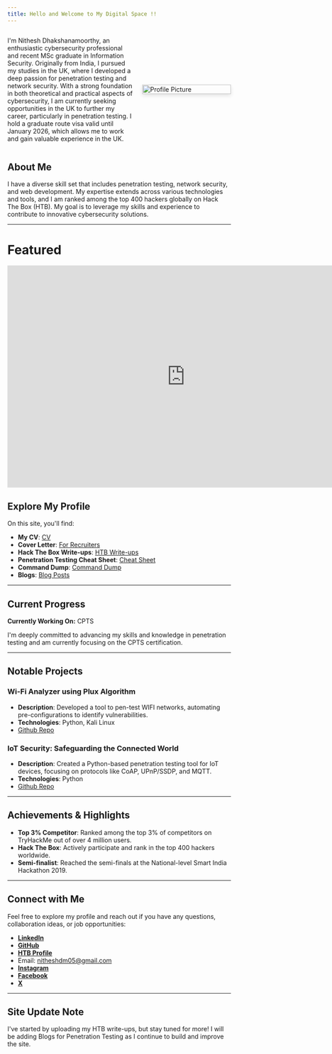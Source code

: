 ```yaml
---
title: Hello and Welcome to My Digital Space !!
---
```

<div class="profile-container">
  <div class="profile-summary">
    <p>I'm Nithesh Dhakshanamoorthy, an enthusiastic cybersecurity professional and recent MSc graduate in Information Security. Originally from India, I pursued my studies in the UK, where I developed a deep passion for penetration testing and network security. With a strong foundation in both theoretical and practical aspects of cybersecurity, I am currently seeking opportunities in the UK to further my career, particularly in penetration testing. I hold a graduate route visa valid until January 2026, which allows me to work and gain valuable experience in the UK.</p>
  </div>
  <div class="profile-picture">
    <img src="My-Profile-Pic.jpg" alt="Profile Picture"/>
  </div>
</div>

<style>
  .profile-container {
    display: flex;
    align-items: center;
    flex-wrap: wrap;
  }

  .profile-summary {
    flex: 1;
    min-width: 200px;
  }

  .profile-summary p {
    font-size: 1em;
  }

  .profile-picture {
    flex: 0 0 auto;
    padding-left: 20px;
    min-width: 200px;
  }

  .profile-picture img {
    width: 100%;
    max-width: 200px;
    border-radius: 0; /* Square shape */
    box-shadow: 0 4px 8px rgba(0, 0, 0, 0.1);
    transition: transform 0.3s ease, box-shadow 0.3s ease; /* Smooth transition */
  }

  .profile-picture img:hover {
    transform: scale(1.1); /* Zoom effect */
    box-shadow: 0 8px 16px rgba(0, 0, 0, 0.3); /* Enhanced shadow effect */
  }

  @media (max-width: 600px) {
    .profile-container {
      flex-direction: column;
      align-items: flex-start; /* Align items to the left */
      text-align: left; /* Ensure text alignment is left */
    }

    .profile-summary {
      order: 2; /* Make sure the summary is below the image */
      margin-top: 20px;
    }

    .profile-picture {
      order: 1; /* Ensure the image is above the summary */
      padding-left: 0; /* Remove left padding */
      margin-bottom: 20px;
      align-self: flex-start; /* Align the image to the left */
    }

    .profile-picture img {
      width: 100%;
      max-width: 200px; /* Adjust size if needed */
    }
  }
</style>
## About Me

I have a diverse skill set that includes penetration testing, network security, and web development. My expertise extends across various technologies and tools, and I am ranked among the top 400 hackers globally on Hack The Box (HTB). My goal is to leverage my skills and experience to contribute to innovative cybersecurity solutions.

---

# Featured

<iframe src="https://www.juicer.io/api/feeds/nithesh-dhakshanamoorthy-2541111b3/iframe" 
        frameborder="0" 
        width="800" 
        height="500" 
        style="display:block;margin:0 auto;"></iframe>

## Explore My Profile

On this site, you'll find:

- **My CV**: [CV](Cv.md) 
- **Cover Letter**: [For Recruiters](Cover-Letter.md)
- **Hack The Box Write-ups**: [HTB Write-ups](HTB.md)
- **Penetration Testing Cheat Sheet**: [Cheat Sheet](Penetration-Testing-Cheat-Sheet.md)
- **Command Dump**: [Command Dump](Command-Dump.md)
- **Blogs**: [Blog Posts](Blogs.md)

---

## Current Progress

**Currently Working On:** CPTS

I'm deeply committed to advancing my skills and knowledge in penetration testing and am currently focusing on the CPTS certification.

---
## Notable Projects

### Wi-Fi Analyzer using Plux Algorithm
- **Description**: Developed a tool to pen-test WIFI networks, automating pre-configurations to identify vulnerabilities.
- **Technologies**: Python, Kali Linux
- [Github Repo](https://github.com/NitheshD05/Wifi-analyser)

### IoT Security: Safeguarding the Connected World
- **Description**: Created a Python-based penetration testing tool for IoT devices, focusing on protocols like CoAP, UPnP/SSDP, and MQTT.
- **Technologies**: Python
- [Github Repo](https://github.com/NitheshD05/IOT-Security)

---

## Achievements & Highlights

- **Top 3% Competitor**: Ranked among the top 3% of competitors on TryHackMe out of over 4 million users.
- **Hack The Box**: Actively participate and rank in the top 400 hackers worldwide.
- **Semi-finalist**: Reached the semi-finals at the National-level Smart India Hackathon 2019.

---

## Connect with Me

Feel free to explore my profile and reach out if you have any questions, collaboration ideas, or job opportunities:
- [**LinkedIn**](https://www.linkedin.com/in/nithesh-dhakshanamoorthy-2541111b3)
- [**GitHub**](https://github.com/NitheshD05)
- [**HTB Profile**](https://app.hackthebox.com/profile/1701603)
- Email: nitheshdm05@gmail.com
- [**Instagram**](https://www.instagram.com/nithesh_dm/)
- [**Facebook**](https://www.facebook.com/nithesh.d.1?mibextid=ZbWKwL)
- [**X**](https://x.com/05Nithesh)

---

## Site Update Note

I've started by uploading my HTB write-ups, but stay tuned for more! I will be adding Blogs for Penetration Testing as I continue to build and improve the site.


